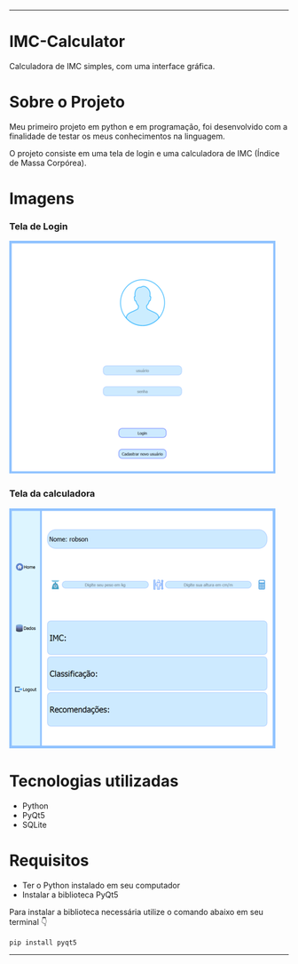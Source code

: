 ----
# IMC-Calculator
Calculadora de IMC simples, com uma interface gráfica.

# Sobre o Projeto
Meu primeiro projeto em python e em programação, foi desenvolvido com a finalidade de testar os meus conhecimentos na linguagem.

O projeto consiste em uma tela de login e uma calculadora de IMC (Índice de Massa Corpórea).

# Imagens
### Tela de Login
![Login](https://github.com/RobsonBSF/IMC-Calculator/blob/main/Tela%20inicial%20(foto).png)

### Tela da calculadora
![Calculadora](https://github.com/RobsonBSF/IMC-Calculator/blob/main/Tela%20Principal%20(foto).png)

# Tecnologias utilizadas
- Python
- PyQt5
- SQLite

# Requisitos
- Ter o Python instalado em seu computador
- Instalar a biblioteca PyQt5

Para instalar a biblioteca necessária utilize o comando abaixo em seu terminal 👇
```
pip install pyqt5
```
----
